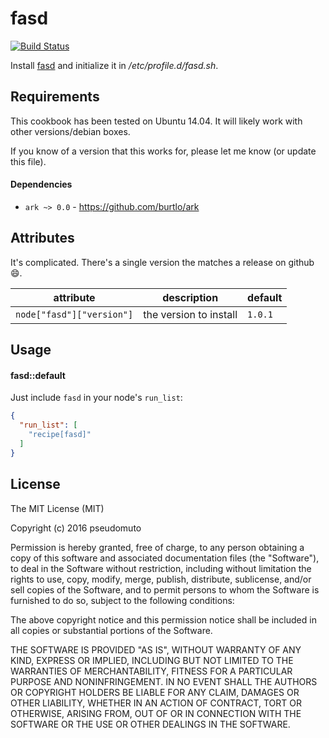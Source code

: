 # fasd 

[![Build Status](https://travis-ci.org/pseudomuto/chef-fasd.svg?branch=master)](https://travis-ci.org/pseudomuto/chef-fasd)

Install [fasd](https://github.com/clvv/fasd) and initialize it in _/etc/profile.d/fasd.sh_.

## Requirements

This cookbook has been tested on Ubuntu 14.04. It will likely work with other versions/debian boxes.

If you know of a version that this works for, please let me know (or update this file).

#### Dependencies

- `ark ~> 0.0` - <https://github.com/burtlo/ark>

Attributes
----------

It's complicated. There's a single version the matches a release on github :smile:.

| attribute | description | default |
|-----------|-------------|---------|
| `node["fasd"]["version"]` | the version to install | `1.0.1` |


## Usage

#### fasd::default

Just include `fasd` in your node's `run_list`:

```json
{
  "run_list": [
    "recipe[fasd]"
  ]
}
```

## License

The MIT License (MIT)

Copyright (c) 2016 pseudomuto

Permission is hereby granted, free of charge, to any person obtaining a copy
of this software and associated documentation files (the "Software"), to deal
in the Software without restriction, including without limitation the rights
to use, copy, modify, merge, publish, distribute, sublicense, and/or sell
copies of the Software, and to permit persons to whom the Software is
furnished to do so, subject to the following conditions:

The above copyright notice and this permission notice shall be included in
all copies or substantial portions of the Software.

THE SOFTWARE IS PROVIDED "AS IS", WITHOUT WARRANTY OF ANY KIND, EXPRESS OR
IMPLIED, INCLUDING BUT NOT LIMITED TO THE WARRANTIES OF MERCHANTABILITY,
FITNESS FOR A PARTICULAR PURPOSE AND NONINFRINGEMENT. IN NO EVENT SHALL THE
AUTHORS OR COPYRIGHT HOLDERS BE LIABLE FOR ANY CLAIM, DAMAGES OR OTHER
LIABILITY, WHETHER IN AN ACTION OF CONTRACT, TORT OR OTHERWISE, ARISING FROM,
OUT OF OR IN CONNECTION WITH THE SOFTWARE OR THE USE OR OTHER DEALINGS IN
THE SOFTWARE.
